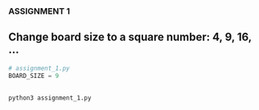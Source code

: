 ### ASSIGNMENT 1 

## Change board size to a square number: 4, 9, 16, ...
```python
# assignment_1.py
BOARD_SIZE = 9
```

##
```
python3 assignment_1.py
```